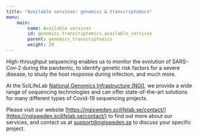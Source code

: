 ```yaml
---
title: "Available services: genomics & transcriptomics"
menu:
    main:
        name: Available services
        id: genomics_transcriptomics_available_services
        parent: genomics_transcriptomics
        weight: 20
---
```


High-throughput sequencing enables us to monitor the evolution of SARS-Cov-2 during the pandemic, to identify genetic risk factors for a severe disease, to study the host response during infection, and much more.

At the SciLifeLab [National Genomics Infrastructure (NGI)](https://ngisweden.scilifelab.se/), we provide a wide range of sequencing technologies and can offer state-of-the-art solutions for many different types of Covid-19 sequencing projects.

Please visit our website [https://ngisweden.scilifelab.se/contact/](https://ngisweden.scilifelab.se/contact/) to find out more about our services, and contact us at [support@ngisweden.se](mailto:support@ngisweden.se) to discuss your specific project.

<!--
## Access to platform

## Data type specific support

## Guidelines for data producers

### Metadata

### Analysis

### Publishing

## Links to data type specific Data Hub services

-->

